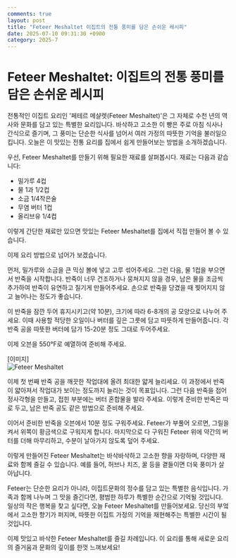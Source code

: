 ```yaml
---
comments: true
layout: post
title: "Feteer Meshaltet 이집트의 전통 풍미를 담은 손쉬운 레시피"
date: 2025-07-10 09:31:30 +0900
category: 2025-7
---
```


# Feteer Meshaltet: 이집트의 전통 풍미를 담은 손쉬운 레시피

전통적인 이집트 요리인 '페테르 메샬렛(Feteer Meshaltet)'은 그 자체로 수천 년의 역사와 문화를 담고 있는 특별한 요리입니다. 바삭하고 고소한 이 빵은 주로 아침 식사나 간식으로 즐기며, 그 풍미는 단순한 식사를 넘어서 여러 가정의 따뜻한 기억을 불러일으킵니다. 오늘은 이 맛있는 전통 요리를 집에서 쉽게 만들어보는 방법을 소개하겠습니다.

우선, Feteer Meshaltet를 만들기 위해 필요한 재료를 살펴봅시다. 재료는 다음과 같습니다:

- 밀가루 4컵
- 물 1과 1/2컵
- 소금 1/4작은술
- 무염 버터 1컵
- 올리브유 1/4컵

이렇게 간단한 재료만 있으면 맛있는 Feteer Meshaltet를 집에서 직접 만들어 볼 수 있습니다.

이제 요리 방법으로 넘어가 보겠습니다. 

먼저, 밀가루와 소금을 큰 믹싱 볼에 넣고 고루 섞어주세요. 그런 다음, 물 1컵을 부으면서 반죽을 시작합니다. 반죽이 너무 건조하거나 뭉쳐지지 않을 경우, 남은 물을 조금씩 추가하여 반죽이 유연하고 질기게 만들어주세요. 손으로 반죽을 당겼을 때 찢어지지 않고 늘어나는 정도가 좋습니다. 

이 반죽을 잠깐 두어 휴지시키고(약 10분), 크기에 따라 6-8개의 공 모양으로 나누어 주세요. 이때 사용할 적당한 오일이나 버터를 깊은 그릇에 담고 따뜻하게 만들어줍니다. 각 반죽 공을 따뜻한 버터에 담가 15-20분 정도 그대로 두어주세요.

이제 오븐을 550°F로 예열하여 준비해 주세요.  

[이미지]  
![Feteer Meshaltet](https://www.themealdb.com/images/media/meals/9f4z6v1598734293.jpg)

이제 첫 번째 반죽 공을 깨끗한 작업대에 올려 최대한 얇게 늘리세요. 이 과정에서 반죽이 얇아져서 작업대가 보이는 정도까지 늘리는 것이 목표입니다. 그런 다음 반죽을 접어 정사각형을 만들고, 접힌 부분에는 버터 혼합물을 발라 주세요. 이렇게 준비한 반죽은 따로 두고, 남은 반죽 공도 같은 방법으로 준비해 주세요.

이어서 준비한 반죽을 오븐에서 10분 정도 구워주세요. Feteer가 부풀어 오르면, 그릴을 켜서 위쪽이 황금색으로 구워지게 합니다. 마지막으로 다 구워진 Feteer 위에 약간의 버터를 더해 마무리하고, 수분이 날아가지 않도록 덮어 주세요.

이렇게 만들어진 Feteer Meshaltet는 바삭바삭하고 고소한 향을 자랑하며, 다양한 재료와 함께 즐길 수 있습니다. 예를 들어, 허브나 치즈, 꿀 등을 곁들이면 더욱 풍미가 살아납니다. 

Feteer는 단순한 요리가 아니라, 이집트문화의 정수를 담고 있는 특별한 음식입니다. 가족과 함께 나누며 그 맛을 즐긴다면, 평범한 하루가 특별한 순간으로 기억될 것입니다. 일상의 작은 행복을 찾고 싶다면, 오늘 Feteer Meshaltet를 만들어보세요. 당신의 부엌에서 고소한 향기가 퍼지며, 따뜻한 이집트 가정의 기억을 재현해주는 특별한 시간이 될 것입니다.  

이제 맛있고 바삭한 Feteer Meshaltet를 즐길 차례입니다. 이 요리를 통해 새로운 요리의 즐거움과 문화의 깊이를 한껏 느껴보세요!